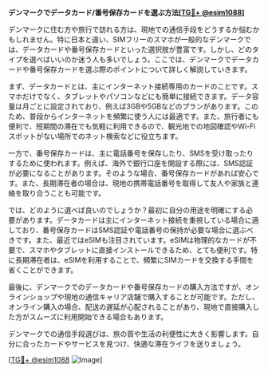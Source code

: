 **デンマークでデータカード/番号保存カードを選ぶ方法[[TG💪+ @esim1088](https://t.me/s/esim1088)]**

デンマークに住む方や旅行で訪れる方は、現地での通信手段をどうするか悩むかもしれません。特に日本と違い、SIMフリーのスマホが一般的なデンマークでは、データカードや番号保存カードといった選択肢が豊富です。しかし、どのタイプを選べばいいのか迷う人も多いでしょう。ここでは、デンマークでデータカードや番号保存カードを選ぶ際のポイントについて詳しく解説していきます。

まず、データカードとは、主にインターネット接続専用のカードのことです。スマホだけでなく、タブレットやパソコンなどにも簡単に接続できます。データ容量は月ごとに設定されており、例えば3GBや5GBなどのプランがあります。このため、普段からインターネットを頻繁に使う人には最適です。また、旅行者にも便利で、短期間の滞在でも気軽に利用できるので、観光地での地図確認やWi-Fiスポットがない場所でのネット検索などに役立ちます。

一方で、番号保存カードは、主に電話番号を保存したり、SMSを受け取ったりするために使われます。例えば、海外で銀行口座を開設する際には、SMS認証が必要になることがあります。そのような場合、番号保存カードがあれば安心です。また、長期滞在者の場合は、現地の携帯電話番号を取得して友人や家族と連絡を取り合うことも可能です。

では、どのように選べば良いのでしょうか？最初に自分の用途を明確にする必要があります。データカードは主にインターネット接続を重視している場合に適しており、番号保存カードはSMS認証や電話番号の保持が必要な場合に選ぶべきです。また、最近ではeSIMも注目されています。eSIMは物理的なカードが不要で、スマホやタブレットに直接インストールできるため、とても便利です。特に長期滞在者は、eSIMを利用することで、頻繁にSIMカードを交換する手間を省くことができます。

最後に、デンマークでのデータカードや番号保存カードの購入方法ですが、オンラインショップや現地の通信キャリア店舗で購入することが可能です。ただし、オンライン購入の場合、配送の遅延が心配されることがあり、現地で直接購入した方がスムーズに利用開始できる場合もあります。

デンマークでの通信手段選びは、旅の質や生活の利便性に大きく影響します。自分に合ったカードやサービスを見つけ、快適な滞在ライフを送りましょう。

[[TG💪+ @esim1088](https://t.me/s/esim1088) ![Image](https://i.postimg.cc/Y0z9fWf4/image.png)]